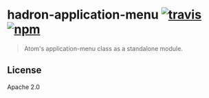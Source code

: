 # hadron-application-menu [![travis][travis_img]][travis_url] [![npm][npm_img]][npm_url]

> Atom's application-menu class as a standalone module.

## License

Apache 2.0

[travis_img]: https://img.shields.io/travis/mongodb-js/hadron-application-menu.svg
[travis_url]: https://travis-ci.org/mongodb-js/hadron-application-menu
[npm_img]: https://img.shields.io/npm/v/hadron-application-menu.svg
[npm_url]: https://npmjs.org/package/hadron-application-menu
